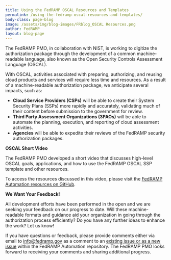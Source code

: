 ```yaml
---
title: Using the FedRAMP OSCAL Resources and Templates
permalink: /using-the-fedramp-oscal-resources-and-templates/
body-class: page-blog
image: /assets/img/blog-images/FRblog_OSCAL Resources.png
author: FedRAMP
layout: blog-page
---
```


The FedRAMP PMO, in collaboration with NIST, is working to digitize the authorization package through the development of a common machine-readable language, also known as the Open Security Controls Assessment Language (OSCAL). 

With OSCAL, activities associated with preparing, authorizing, and reusing cloud products and services will require less time and resources. As a result of a machine-readable authorization package, we anticipate several impacts, such as:
* **Cloud Service Providers (CSPs)** will be able to create their System Security Plans (SSPs) more rapidly and accurately, validating much of their content before submission to the government for review.
* **Third Party Assessment Organizations (3PAOs)** will be able to automate the planning, execution, and reporting of cloud assessment activities.
* **Agencies** will be able to expedite their reviews of the FedRAMP security authorization packages.

**OSCAL Short Video** 

The FedRAMP PMO developed a short video that discusses high-level OSCAL goals, applications, and how to use the FedRAMP OSCAL SSP template and other resources.

To access the resources discussed in this video, please visit the <a href="https://github.com/GSA/fedramp-automation/issues">FedRAMP Automation resources on GitHub</a>. 

**We Want Your Feedback!** 

All development efforts have been performed in the open and we are seeking your feedback on our progress to date. Will these machine-readable formats and guidance aid your organization in going through the authorization process efficiently? Do you have any further ideas to enhance the work? Let us know!

If you have questions or feedback, please provide comments either via email to <a href="mailto:info@fedramp.gov">info@fedramp.gov</a> as a comment to an <a href="https://github.com/GSA/fedramp-automation/issues">existing issue or as a new issue</a> within the FedRAMP Automation repository. 
The FedRAMP PMO looks forward to receiving your comments and sharing additional progress.



